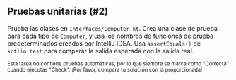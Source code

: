 ## Pruebas unitarias (#2)

Prueba las clases en `Interfaces/Computer.kt`. Crea una clase de prueba para cada
tipo de `Computer`, y usa los nombres de funciones de prueba predeterminados creados por IntelliJ IDEA. Usa `assertEquals()` de `kotlin.test` para comparar la salida esperada con la salida real.

<sub> Esta tarea no contiene pruebas automáticas,
por lo que siempre se marca como "Correcta" cuando ejecutas "Check".
¡Por favor, compara tu solución con la proporcionada! </sub>